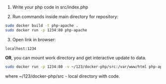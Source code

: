 1. Write your php code in src/index.php

2. Run commands inside main directory for repository:

```bash
sudo docker build -t php-apache .
sudo docker run -p 1234:80 php-apache
```

3. Open link in browser:

```text
localhost:1234
```

**OR**, you can mount work directory and get interactive update to data.

```bash
sudo docker run -p 1234:80 -v ~/123/docker-php/src:/var/www/html php-apache
```

where ~/123/docker-php/src - local directory with code.